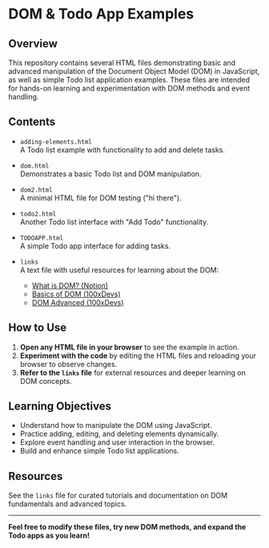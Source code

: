 
# DOM & Todo App Examples

## Overview

This repository contains several HTML files demonstrating basic and advanced manipulation of the Document Object Model (DOM) in JavaScript, as well as simple Todo list application examples. These files are intended for hands-on learning and experimentation with DOM methods and event handling.

## Contents

- `adding-elements.html`  
  A Todo list example with functionality to add and delete tasks.

- `dom.html`  
  Demonstrates a basic Todo list and DOM manipulation.

- `dom2.html`  
  A minimal HTML file for DOM testing ("hi there").

- `todo2.html`  
  Another Todo list interface with "Add Todo" functionality.

- `TODOAPP.html`  
  A simple Todo app interface for adding tasks.

- `links`  
  A text file with useful resources for learning about the DOM:
    - [What is DOM? (Notion)](https://petal-estimate-4e9.notion.site/What-is-DOM-1c149bdbc15a433cace6c50d536725a0)
    - [Basics of DOM (100xDevs)](https://projects.100xdevs.com/tracks/dom-1/Basics-of-DOM-1)
    - [DOM Advanced (100xDevs)](https://projects.100xdevs.com/tracks/dom-2/DOM-Part-2--1)

## How to Use

1. **Open any HTML file in your browser** to see the example in action.
2. **Experiment with the code** by editing the HTML files and reloading your browser to observe changes.
3. **Refer to the `links` file** for external resources and deeper learning on DOM concepts.

## Learning Objectives

- Understand how to manipulate the DOM using JavaScript.
- Practice adding, editing, and deleting elements dynamically.
- Explore event handling and user interaction in the browser.
- Build and enhance simple Todo list applications.

## Resources

See the `links` file for curated tutorials and documentation on DOM fundamentals and advanced topics.

---

**Feel free to modify these files, try new DOM methods, and expand the Todo apps as you learn!**
